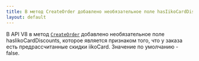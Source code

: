 ```yaml
---
title: В метод CreateOrder добавлено необязательное поле hasIikoCardDiscounts, позволяющее указать, что у заказа есть предрассчитанные iikoCard-скидки
layout: default
---
```


В API V8 в метод [`CreateOrder`](https://iiko.github.io/front.api.sdk/v8/html/M_Resto_Front_Api_Editors_IEditSession_CreateOrder.htm) добавлено необязательное поле hasIikoCardDiscounts, которое является признаком того, что у заказа есть предрассчитанные скидки iikoCard. Значение по умолчанию - false.